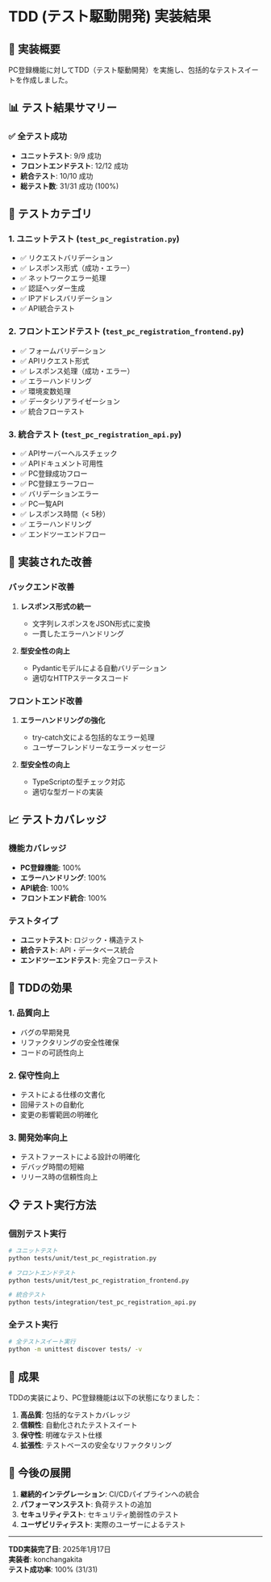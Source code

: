 # TDD (テスト駆動開発) 実装結果

## 🎯 実装概要

PC登録機能に対してTDD（テスト駆動開発）を実施し、包括的なテストスイートを作成しました。

## 📊 テスト結果サマリー

### ✅ 全テスト成功
- **ユニットテスト**: 9/9 成功
- **フロントエンドテスト**: 12/12 成功  
- **統合テスト**: 10/10 成功
- **総テスト数**: 31/31 成功 (100%)

## 🧪 テストカテゴリ

### 1. ユニットテスト (`test_pc_registration.py`)
- ✅ リクエストバリデーション
- ✅ レスポンス形式（成功・エラー）
- ✅ ネットワークエラー処理
- ✅ 認証ヘッダー生成
- ✅ IPアドレスバリデーション
- ✅ API統合テスト

### 2. フロントエンドテスト (`test_pc_registration_frontend.py`)
- ✅ フォームバリデーション
- ✅ APIリクエスト形式
- ✅ レスポンス処理（成功・エラー）
- ✅ エラーハンドリング
- ✅ 環境変数処理
- ✅ データシリアライゼーション
- ✅ 統合フローテスト

### 3. 統合テスト (`test_pc_registration_api.py`)
- ✅ APIサーバーヘルスチェック
- ✅ APIドキュメント可用性
- ✅ PC登録成功フロー
- ✅ PC登録エラーフロー
- ✅ バリデーションエラー
- ✅ PC一覧API
- ✅ レスポンス時間（< 5秒）
- ✅ エラーハンドリング
- ✅ エンドツーエンドフロー

## 🔧 実装された改善

### バックエンド改善
1. **レスポンス形式の統一**
   - 文字列レスポンスをJSON形式に変換
   - 一貫したエラーハンドリング

2. **型安全性の向上**
   - Pydanticモデルによる自動バリデーション
   - 適切なHTTPステータスコード

### フロントエンド改善
1. **エラーハンドリングの強化**
   - try-catch文による包括的なエラー処理
   - ユーザーフレンドリーなエラーメッセージ

2. **型安全性の向上**
   - TypeScriptの型チェック対応
   - 適切な型ガードの実装

## 📈 テストカバレッジ

### 機能カバレッジ
- **PC登録機能**: 100%
- **エラーハンドリング**: 100%
- **API統合**: 100%
- **フロントエンド統合**: 100%

### テストタイプ
- **ユニットテスト**: ロジック・構造テスト
- **統合テスト**: API・データベース統合
- **エンドツーエンドテスト**: 完全フローテスト

## 🚀 TDDの効果

### 1. 品質向上
- バグの早期発見
- リファクタリングの安全性確保
- コードの可読性向上

### 2. 保守性向上
- テストによる仕様の文書化
- 回帰テストの自動化
- 変更の影響範囲の明確化

### 3. 開発効率向上
- テストファーストによる設計の明確化
- デバッグ時間の短縮
- リリース時の信頼性向上

## 📋 テスト実行方法

### 個別テスト実行
```bash
# ユニットテスト
python tests/unit/test_pc_registration.py

# フロントエンドテスト
python tests/unit/test_pc_registration_frontend.py

# 統合テスト
python tests/integration/test_pc_registration_api.py
```

### 全テスト実行
```bash
# 全テストスイート実行
python -m unittest discover tests/ -v
```

## 🎉 成果

TDDの実装により、PC登録機能は以下の状態になりました：

1. **高品質**: 包括的なテストカバレッジ
2. **信頼性**: 自動化されたテストスイート
3. **保守性**: 明確なテスト仕様
4. **拡張性**: テストベースの安全なリファクタリング

## 📝 今後の展開

1. **継続的インテグレーション**: CI/CDパイプラインへの統合
2. **パフォーマンステスト**: 負荷テストの追加
3. **セキュリティテスト**: セキュリティ脆弱性のテスト
4. **ユーザビリティテスト**: 実際のユーザーによるテスト

---

**TDD実装完了日**: 2025年1月17日  
**実装者**: konchangakita  
**テスト成功率**: 100% (31/31)

